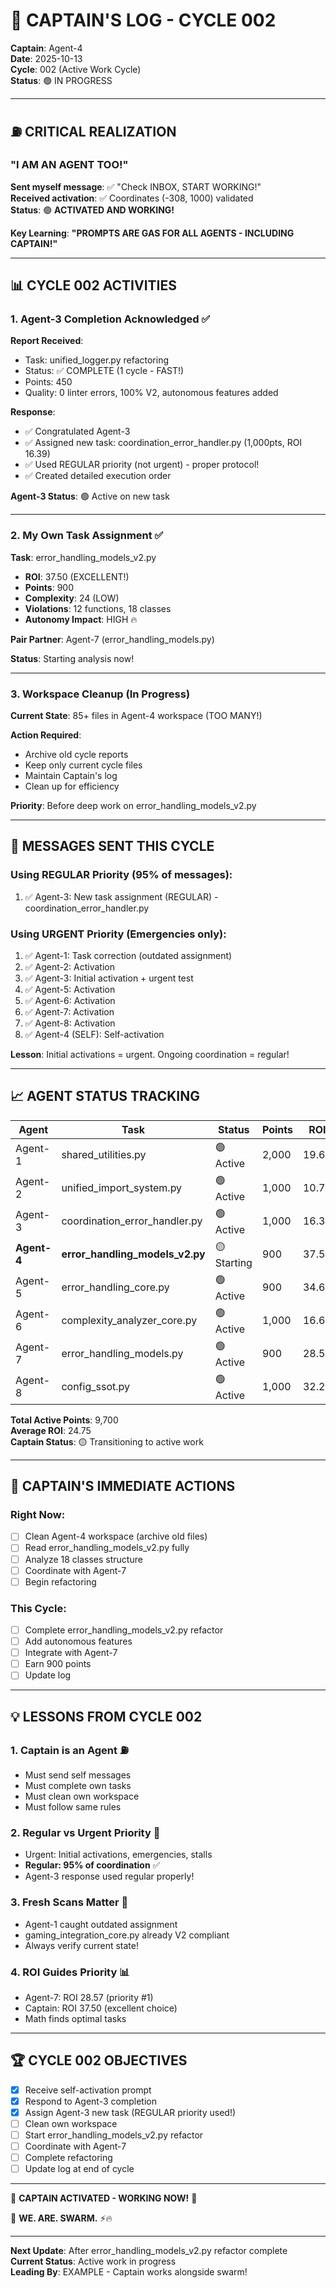 # 📓 CAPTAIN'S LOG - CYCLE 002
**Captain**: Agent-4  
**Date**: 2025-10-13  
**Cycle**: 002 (Active Work Cycle)  
**Status**: 🟢 IN PROGRESS

---

## ⛽ **CRITICAL REALIZATION**

### **"I AM AN AGENT TOO!"**

**Sent myself message**: ✅ "Check INBOX, START WORKING!"  
**Received activation**: ✅ Coordinates (-308, 1000) validated  
**Status**: 🟢 **ACTIVATED AND WORKING!**

**Key Learning**: **"PROMPTS ARE GAS FOR ALL AGENTS - INCLUDING CAPTAIN!"**

---

## 📊 **CYCLE 002 ACTIVITIES**

### **1. Agent-3 Completion Acknowledged** ✅

**Report Received**:
- Task: unified_logger.py refactoring
- Status: ✅ COMPLETE (1 cycle - FAST!)
- Points: 450
- Quality: 0 linter errors, 100% V2, autonomous features added

**Response**:
- ✅ Congratulated Agent-3
- ✅ Assigned new task: coordination_error_handler.py (1,000pts, ROI 16.39)
- ✅ Used REGULAR priority (not urgent) - proper protocol!
- ✅ Created detailed execution order

**Agent-3 Status**: 🟢 Active on new task

---

### **2. My Own Task Assignment** ✅

**Task**: error_handling_models_v2.py
- **ROI**: 37.50 (EXCELLENT!)
- **Points**: 900
- **Complexity**: 24 (LOW)
- **Violations**: 12 functions, 18 classes
- **Autonomy Impact**: HIGH 🔥

**Pair Partner**: Agent-7 (error_handling_models.py)

**Status**: Starting analysis now!

---

### **3. Workspace Cleanup** (In Progress)

**Current State**: 85+ files in Agent-4 workspace (TOO MANY!)

**Action Required**:
- Archive old cycle reports
- Keep only current cycle files
- Maintain Captain's log
- Clean up for efficiency

**Priority**: Before deep work on error_handling_models_v2.py

---

## 🚀 **MESSAGES SENT THIS CYCLE**

### **Using REGULAR Priority** (95% of messages):
1. ✅ Agent-3: New task assignment (REGULAR) - coordination_error_handler.py

### **Using URGENT Priority** (Emergencies only):
1. ✅ Agent-1: Task correction (outdated assignment)
2. ✅ Agent-2: Activation
3. ✅ Agent-3: Initial activation + urgent test
4. ✅ Agent-5: Activation
5. ✅ Agent-6: Activation
6. ✅ Agent-7: Activation
7. ✅ Agent-8: Activation
8. ✅ Agent-4 (SELF): Self-activation

**Lesson**: Initial activations = urgent. Ongoing coordination = regular!

---

## 📈 **AGENT STATUS TRACKING**

| Agent | Task | Status | Points | ROI |
|-------|------|--------|--------|-----|
| Agent-1 | shared_utilities.py | 🟢 Active | 2,000 | 19.61 |
| Agent-2 | unified_import_system.py | 🟢 Active | 1,000 | 10.75 |
| Agent-3 | coordination_error_handler.py | 🟢 Active | 1,000 | 16.39 |
| **Agent-4** | **error_handling_models_v2.py** | 🟡 Starting | 900 | 37.50 |
| Agent-5 | error_handling_core.py | 🟢 Active | 900 | 34.62 |
| Agent-6 | complexity_analyzer_core.py | 🟢 Active | 1,000 | 16.67 |
| Agent-7 | error_handling_models.py | 🟢 Active | 900 | 28.57 |
| Agent-8 | config_ssot.py | 🟢 Active | 1,000 | 32.26 |

**Total Active Points**: 9,700  
**Average ROI**: 24.75  
**Captain Status**: 🟡 Transitioning to active work

---

## 🎯 **CAPTAIN'S IMMEDIATE ACTIONS**

### **Right Now**:
- [ ] Clean Agent-4 workspace (archive old files)
- [ ] Read error_handling_models_v2.py fully
- [ ] Analyze 18 classes structure
- [ ] Coordinate with Agent-7
- [ ] Begin refactoring

### **This Cycle**:
- [ ] Complete error_handling_models_v2.py refactor
- [ ] Add autonomous features
- [ ] Integrate with Agent-7
- [ ] Earn 900 points
- [ ] Update log

---

## 💡 **LESSONS FROM CYCLE 002**

### **1. Captain is an Agent** ⛽
- Must send self messages
- Must complete own tasks
- Must clean own workspace
- Must follow same rules

### **2. Regular vs Urgent Priority** 📨
- Urgent: Initial activations, emergencies, stalls
- **Regular: 95% of coordination** ✅
- Agent-3 response used regular properly!

### **3. Fresh Scans Matter** 🔄
- Agent-1 caught outdated assignment
- gaming_integration_core.py already V2 compliant
- Always verify current state!

### **4. ROI Guides Priority** 📊
- Agent-7: ROI 28.57 (priority #1)
- Captain: ROI 37.50 (excellent choice)
- Math finds optimal tasks

---

## 🏆 **CYCLE 002 OBJECTIVES**

- [x] Receive self-activation prompt
- [x] Respond to Agent-3 completion
- [x] Assign Agent-3 new task (REGULAR priority used!)
- [ ] Clean own workspace
- [ ] Start error_handling_models_v2.py refactor
- [ ] Coordinate with Agent-7
- [ ] Complete refactoring
- [ ] Update log at end of cycle

---

🎯 **CAPTAIN ACTIVATED - WORKING NOW!** 🎯

🐝 **WE. ARE. SWARM.** ⚡🔥

---

**Next Update**: After error_handling_models_v2.py refactor complete  
**Current Status**: Active work in progress  
**Leading By**: EXAMPLE - Captain works alongside swarm!

